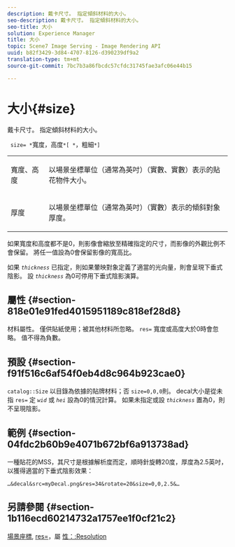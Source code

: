 ```yaml
---
description: 戴卡尺寸。 指定傾斜材料的大小。
seo-description: 戴卡尺寸。 指定傾斜材料的大小。
seo-title: 大小
solution: Experience Manager
title: 大小
topic: Scene7 Image Serving - Image Rendering API
uuid: b82f3429-3d84-4707-8126-d390239df9a2
translation-type: tm+mt
source-git-commit: 7bc7b3a86fbcdc57cfdc31745fae3afc06e44b15

---
```



# 大小{#size}

戴卡尺寸。 指定傾斜材料的大小。

` size= *`寬度，高度`*[ *`，粗細`*]`

<table id="simpletable_00B1226F3B8B49D895D1269AB03D5043"> 
 <tr class="strow"> 
  <td class="stentry"> <p> <span class="varname"> 寬度、高度 </span> </p> </td> 
  <td class="stentry"> <p>以場景坐標單位（通常為英吋）（實數、實數）表示的貼花物件大小。 </p> </td> 
 </tr> 
 <tr class="strow"> 
  <td class="stentry"> <p> <span class="varname"> 厚度 </span> </p> </td> 
  <td class="stentry"> <p>以場景坐標單位（通常為英吋）（實數）表示的傾斜對象厚度。 </p> </td> 
 </tr> 
</table>

如果寬度和高度都不是0，則影像會縮放至精確指定的尺寸，而影像的外觀比例不會保留。 將任一值設為0會保留影像的寬高比。

如果 *`thickness`* 已指定，則如果暈映對象定義了適當的光向量，則會呈現下垂式陰影。 設 *`thickness`* 為0可停用下垂式陰影演算。

## 屬性 {#section-818e01e91fed4015951189c818ef28d8}

材料屬性。 僅供貼紙使用；被其他材料所忽略。 `res=` 寬度或高度大於0時會忽略。 值不得為負數。

## 預設 {#section-f91f516c6af54f0eb4d8c964b923cae0}

`catalog::Size` 以目錄為依據的貼牌材料；否 `size=0,0,0`則。 decal大小是從未指 `res=` 定 *`wid`* 或 *`hei`* 設為0的情況計算。 如果未指定或設 *`thickness`* 置為0，則不呈現陰影。

## 範例 {#section-04fdc2b60b9e4071b672bf6a913738ad}

一種貼花的MSS，其尺寸是根據解析度而定，順時針旋轉20度，厚度為2.5英吋，以獲得適當的下垂式陰影效果：

`…&decal&src=myDecal.png&res=34&rotate=20&size=0,0,2.5&…`

## 另請參閱 {#section-1b116ecd60214732a1757ee1f0cf21c2}

[場景座標](../../../../../ir-api/http-protocol/image-rendering-api-ref/c-ir-http-protocol-ref/c-ir-http-protocol-syntax-and-features/c-ir-vignettes/c-ir-scene-coordinates.md#concept-528507024fa640b19a2631357febf7f1), [res=](../../../../../ir-api/http-protocol/image-rendering-api-ref/c-ir-http-protocol-ref/c-ir-http-protocol-command-reference/r-ir-res.md#reference-0ad9de8887144c83a6db97b4994f7c04)，屬 [性：:Resolution](../../../../../ir-api/material-cat/image-rendering-api-ref/c-ir-material-catalog/c-ir-attributes-reference/r-ir-resolution.md#reference-09fe14e6bfbf4db6b7f4369fffecc806)
